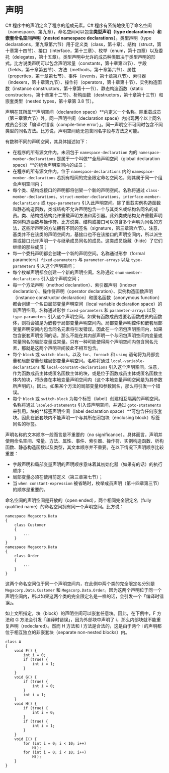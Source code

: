 # 声明  

C# 程序中的声明定义了程序的组成元素。C# 程序有系统地使用了命名空间（namespace，第九章），命名空间可以包含**类型声明（type declarations）**和**嵌套命名空间声明（nested namespace declarations）**。类型声明（type declarations，第九章第六节）用于定义类（class，第十章）、结构（struct，第十章第十四节）、接口（interface，第十三章）、枚举（enum，第十四章）以及委托（delegates，第十五章）。类型声明中允许的成员种类取决于类型声明的形式。比方说类声明可以包含声明常量（constants，第十章第四节）、字段（fields，第十章第五节）、方法（methods，第十章第六节）、属性（properties，第十章第七节）、事件（events，第十章第八节）、索引器（indexers，第十章第九节）、操作符（operators，第十章第十节）、实例构造函数（instance constructors，第十章第十一节）、静态构造函数（static constructors，第十章第十二节）、析构函数（destructors，第十章第十三节）和嵌套类型（nested types，第十章第 3.8 节）。

声明在其所属**声明空间（declaration space）**内定义一个名称。除重载成员（第三章第六节）外，同一声明空间（declaration space）内出现两个以上同名成员会引发「编译时错误（compile-time error）」。同一声明空不可同时包含不同类型的同名方法。比方说，声明空间绝无包含同名字段与方法之可能。

有数种不同的声明空间，其具体描述如下：

- 在程序的所有源文件内，未闭包于 `namespace-declaration` 内的 `namespace-member-declarations` 是属于一个叫做**全局声明空间（global declaration space）**的组合声明空间内的成员；
- 在程序的所有源文件内，位于 `namespace-declarations` 内的 `namespace-member-declarations` 若拥有相同的完全限定命名空间名，则其属于同一个组合声明空间内；
- 每个类、结构或接口的声明都将创架一个新的声明空间。名称将通过 `class-member-declarations`、`struct-member-declarations`、`interface-member-declarations` 或 `type-parameters` 引入此声明空间。除了重载实例构造函数和静态构造函数，类或结构不允许声明包含一个与其类名或结构名同名的成员。类、结构或结构允许重载声明方法和索引器。此外类或结构允许重载声明实例构造函数与操作符。比方说类、结构或接口可以包含多个声明为同名的方法，这些所声明的方法拥有不同的签名（signature，第三章第六节）。注意，基类并不在该类的声明空间内，基接口也不在该接口的声明空间内，所以派生类或接口允许声明一个与继承成员同名的成员。这类成员隐藏（hide）了它们继续的那些成员；
- 每一个委托声明都会创建一个新的声明空间。名称通过形参（formal parameters）`fixed-parameters` 与 `parameter-arrays` 以及 `type-parameters` 引入这个声明空间；
- 每个枚举声明都会创建一个新的声明空间。名称通过 `enum-member-declarations` 引入这个声明空间；
- 每一个方法声明（method declaration）、索引器声明（indexer declaration）、操作符声明（operator declaration）、实例构造函数声明（instance constructor declaration）和匿名函数（anonymous function）都会创建一个名曰局部变量声明空间（local variable declaration space）的新声明空间。名称通过形参 `fixed-parameters` 和 `parameter-arrays` 以及 `type-parameters` 引入这个声明空间。如果有函数成员或匿名函数成员的函数体，则将会被是为嵌套于局部变量声明空间内。局部变量声明控件和嵌套局部变量声明空间内包含同名元素将引发错误。因此在一个闭包声明空间内，如果包含嵌套声明空间的话，那么不能在其内部声明一个与闭包声明空间内变量或常量同名的局部变量或常量。只有一种可能使得两个声明空间内包含同名元素，那就是这两个声明空间彼此不相互包含。
- 每个 `block` 或 `switch-block`，以及 `for`、`foreach` 和 `using` 语句将为局部变量和局部常量创建局部变量声明空间。名称将通过 `local-variable-declarations` 和 `local-constant-declarations` 引入这个声明空间。注意，作为函数成员主体或匿名函数主体的块，或是位于函数成员主体或匿名函数主体内的块，将嵌套在本地变量声明空间内（这个本地变量声明空间是为其参数所声明的）。因此，如果某个方法的局部变量和参数同名，那么将引发一个错误。
- 每个 `block` 或 `switch-block` 为每个标签（label）创建相互隔离的声明空间。名称将通过 `labeled-statements` 引入该声明空间，并通过 `goto-statements` 来引用。块的**标签声明空间（label declaration space）**可包含任何嵌套块。因此在嵌套块内不能声明一个与其所在闭包块（enclosing block）标签同名的标签。

声明名称的文本顺序一般而言是不重要的（no significance）。具体而言，声明并使用命名空间、常量、方法、属性、事件、索引器、操作符、实例构造函数、析构函数、静态构造函数以及类型，其文本顺序并不重要。在以下情况下声明顺序比较重要：
- 字段声明和局部变量声明的声明顺序意味着其初始化器（如果有的话）的执行顺序；
- 局部变量必须在使用前定义（第三章第七节）；
- 当 `when constant-expression` 被省略时，枚举成员声明（第十四章第三节）的顺序是重要的。

命名空间的声明空间是开放的（open ended），两个相同完全限定名（fully qualified name）的命名空间拥有同一个声明空间。比方说：

```
namespace Megacorp.Data
{
    class Customer
    {
        ...
    }
}
namespace Megacorp.Data
{
    class Order
    {
        ...
    }
}
```

这两个命名空间位于同一个声明空间内，在此例中两个类的完全限定名分别是 `Megacorp.Data.Customer` 和 `Megacorp.Data.Order`。因为这两个声明位于同一个声明空间内，所以如果这两个类的完全限定名是一样的话，会引发一个「编译时错误」。

如上文所指定，块（block）的声明空间可以嵌套任意块。因此，在下例中，F 方法和 G 方法会引发「编译时错误」，因为外部块中声明了 i，那么内部块就不能重复声明（redeclared）。然而 H 方法和 I 方法是合法的，这是由于两个 i 的声明都位于相互独立的非嵌套块（separate non-nested blocks）内。

```
class A
{
    void F() {
        int i = 0;
        if (true) {
            int i = 1;			
        }
    }
    void G() {
        if (true) {
            int i = 0;
        }
        int i = 1;				
    }
    void H() {
        if (true) {
            int i = 0;
        }
        if (true) {
            int i = 1;
        }
    }
    void I() {
        for (int i = 0; i < 10; i++)
            H();
        for (int i = 0; i < 10; i++)
            H();
    }
}
```


